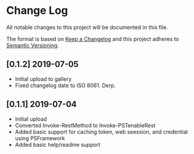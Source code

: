 # Change Log

All notable changes to this project will be documented in this file.

The format is based on [Keep a Changelog](http://keepachangelog.com/)
and this project adheres to [Semantic Versioning](http://semver.org/).

## [0.1.2] 2019-07-05

- Initial upload to gallery
- Fixed changelog date to ISO 8061. Derp.

## [0.1.1] 2019-07-04

- Initial upload
- Converted Invoke-RestMethod to Invoke-PSTenableRest
- Added basic support for caching token, web seession, and credential using PSFramework
- Added basic help/readme support
